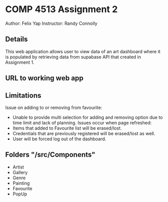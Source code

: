 # COMP 4513 Assignment 2
Author: Felix Yap
Instructor: Randy Connolly

## Details
This web application allows user to view data of an art dashboard where it is populated by retrieving data from supabase API that created in Assignment 1.

## URL to working web app


## Limitations
Issue on adding to or removing from favourite:
- Unable to provide multi selection for adding and removing option due to time limit and lack of planning. 
Issues occur when page refreshed:
- Items that added to Favourite list will be erased/lost.
- Credentials that are previously registered will be erased/lost as well.
- User will be forced log out of the dashboard.

## Folders "/src/Components"
- Artist
- Gallery
- Genre
- Painting
- Favourite
- PopUp
